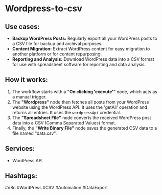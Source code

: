 # Wordpress-to-csv

## Use cases:

*   **Backup WordPress Posts:** Regularly export all your WordPress posts to a CSV file for backup and archival purposes.
*   **Content Migration:** Extract WordPress content for easy migration to another platform or for content repurposing.
*   **Reporting and Analysis:**  Download WordPress data into a CSV format for use with spreadsheet software for reporting and data analysis.

## How it works:

1.  The workflow starts with a **"On clicking 'execute'"** node, which acts as a manual trigger.
2.  The **"Wordpress"** node then fetches all posts from your WordPress website using the WordPress API.  It uses the 'getAll' operation and returns all entries. It uses the `wordpressApi` credential.
3.  The **"Spreadsheet File"** node converts the received WordPress post data into a CSV (Comma Separated Values) format.
4.  Finally, the **"Write Binary File"** node saves the generated CSV data to a file named "data.csv".

## Services:

*   WordPress API

## Hashtags:

#n8n #WordPress #CSV #Automation #DataExport
